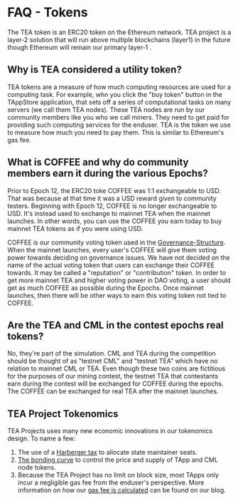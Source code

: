 # FAQ - Tokens

The TEA token is an ERC20 token on the Ethereum network. TEA project is a layer-2 solution that will run above multiple blockchains (layer1) in the future though Ethereum will remain our primary layer-1 .

## Why is TEA considered a utility token?

TEA tokens are a measure of how much computing resources are used for a computing task. For example, whn you click the "buy token" button in the TAppStore application, that sets off a series of computational tasks on many servers (we call them TEA nodes). These TEA nodes are run by our community members like you who we call miners. They need to get paid for providing such computing services for the enduser. TEA is the token we use to measure how much you need to pay them. This is similar to Ethereum's gas fee.

## What is COFFEE and why do community members earn it during the various Epochs?

Prior to Epoch 12, the ERC20 toke COFFEE was 1:1 exchangeable to USD. That was because at that time it was a USD reward given to community testers. Beginning with Epoch 12, COFFEE is no longer exchangeable to USD. It's instead used to exchange to mainnet TEA when the mainnet launches. In other words, you can use the COFFEE you earn today to buy mainnet TEA tokens as if you were using USD. 

COFFEE is our community voting token used in the [Governance-Structure](Governance-Structure.md).  When the mainnet launches, every user's COFFEE will give them voting power towards deciding on governance issues. We have not decided on the name of the actual voting token that users can exchange their COFFEE towards. It may be called a "reputation" or "contribution" token. In order to get more mainnet TEA and higher voting power in DAO voting, a user should get as much COFFEE as possible during the Epochs. Once mainnet launches, then there will be other ways to earn this voting token not tied to COFFEE.

## Are the TEA and CML in the contest epochs real tokens?

No, they're part of the simulation. CML and TEA during the competition should be thought of as "testnet CML" and "testnet TEA" which have no relation to mainnet CML or TEA. Even though these two coins are fictitious for the purposes of our mining contest, the testnet TEA that contestants earn during the contest will be exchanged for COFFEE during the epochs. The COFFEE can be exchanged for real TEA after the mainnet launches.

## TEA Project Tokenomics

TEA Projects uses many new economic innovations in our tokenomics design. To name a few:

1. The use of a [Harberger tax](https://teaproject.medium.com/proposal-using-a-harberger-tax-in-the-global-state-machine-4323976f9b8) to allocate state maintainer seats.
1. [The bonding curve](../_token/Bonding-curve.md) to control the price and supply of TApp and CML node tokens.
1. Because the TEA Project has no limit on block size, most TApps only incur a negligible gas fee from the enduser's perspective. More information on how our [gas fee is calculated](https://teaproject.medium.com/the-importance-of-the-tea-utility-token-ccf006f62ca9) can be found on our blog.

